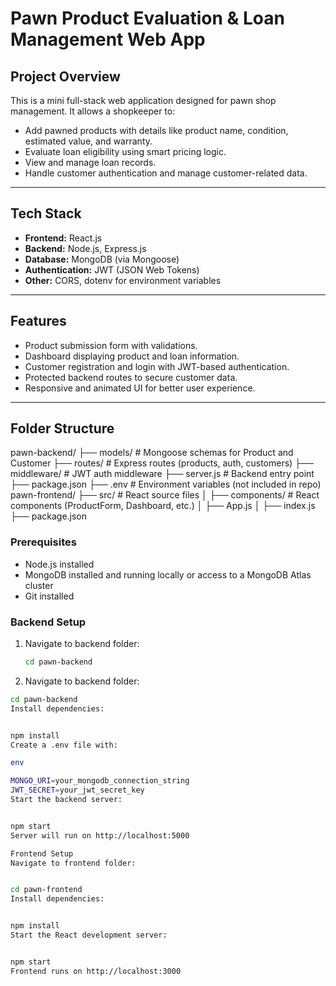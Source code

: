 # Pawn Product Evaluation & Loan Management Web App

## Project Overview

This is a mini full-stack web application designed for pawn shop management. It allows a shopkeeper to:

- Add pawned products with details like product name, condition, estimated value, and warranty.
- Evaluate loan eligibility using smart pricing logic.
- View and manage loan records.
- Handle customer authentication and manage customer-related data.

---

## Tech Stack

- **Frontend:** React.js
- **Backend:** Node.js, Express.js
- **Database:** MongoDB (via Mongoose)
- **Authentication:** JWT (JSON Web Tokens)
- **Other:** CORS, dotenv for environment variables

---

## Features

- Product submission form with validations.
- Dashboard displaying product and loan information.
- Customer registration and login with JWT-based authentication.
- Protected backend routes to secure customer data.
- Responsive and animated UI for better user experience.

---

## Folder Structure
pawn-backend/
├── models/ # Mongoose schemas for Product and Customer
├── routes/ # Express routes (products, auth, customers)
├── middleware/ # JWT auth middleware
├── server.js # Backend entry point
├── package.json
├── .env # Environment variables (not included in repo)
pawn-frontend/
├── src/ # React source files
│ ├── components/ # React components (ProductForm, Dashboard, etc.)
│ ├── App.js
│ ├── index.js
├── package.json

### Prerequisites

- Node.js installed
- MongoDB installed and running locally or access to a MongoDB Atlas cluster
- Git installed

### Backend Setup

1. Navigate to backend folder:

   ```bash
   cd pawn-backend

 1. Navigate to backend folder:

   ```bash
   cd pawn-backend
Install dependencies:


npm install
Create a .env file with:

env

MONGO_URI=your_mongodb_connection_string
JWT_SECRET=your_jwt_secret_key
Start the backend server:


npm start
Server will run on http://localhost:5000

Frontend Setup
Navigate to frontend folder:


cd pawn-frontend
Install dependencies:


npm install
Start the React development server:


npm start
Frontend runs on http://localhost:3000  

